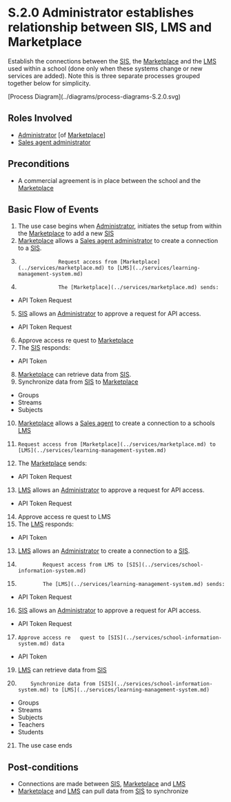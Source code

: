 
# S.2.0 Administrator establishes relationship between SIS, LMS and Marketplace

Establish the connections between the [SIS](../services/school-information-system.md), the [Marketplace](../services/marketplace.md) and the [LMS](../services/learning-management-system.md) used within a school (done only when these systems change or new services are added).  Note this is three separate processes grouped together below for simplicity.

\[Process Diagram\](../diagrams/process-diagrams-S.2.0.svg)

## Roles Involved

  - [Administrator](../roles/administrator.md) [of [Marketplace](../services/marketplace.md)]
  - [Sales agent administrator](../roles/sales-agent.md)

## Preconditions

  - A commercial agreement is in place between the school and the [Marketplace](../services/marketplace.md) 

## Basic Flow of Events 

1. The use case begins when [Administrator](../roles/administrator.md), initiates the setup from within the [Marketplace](../services/marketplace.md) to add a new [SIS](../services/school-information-system.md) 
2. [Marketplace](../services/marketplace.md) allows a [Sales agent administrator](../roles/sales-agent.md) to create a connection to a [SIS](../services/school-information-system.md).
3. 					Request access from [Marketplace](../services/marketplace.md) to [LMS](../services/learning-management-system.md)
4. 					The [Marketplace](../services/marketplace.md) sends: 
 - API Token Request
5. [SIS](../services/school-information-system.md) allows an [Administrator](../roles/administrator.md) to approve a request for API access.
- API Token Request
6. Approve access re	quest to [Marketplace](../services/marketplace.md)
7. The [SIS](../services/school-information-system.md) responds:
- API Token
8. [Marketplace](../services/marketplace.md) can retrieve data from [SIS](../services/school-information-system.md).
9. Synchronize data from [SIS](../services/school-information-system.md) to [Marketplace](../services/marketplace.md)
- Groups
- Streams
- Subjects
10. [Marketplace](../services/marketplace.md) allows a [Sales agent](../roles/sales-agent.md) to create a connection to a schools [LMS](../services/learning-management-system.md)
11. 	Request access from [Marketplace](../services/marketplace.md) to [LMS](../services/learning-management-system.md)
12. The [Marketplace](../services/marketplace.md) sends: 
- API Token Request
13. [LMS](../services/learning-management-system.md) allows an [Administrator](../roles/administrator.md) to approve a request for API access.
- API Token Request
14. Approve access re	quest to LMS
15. The [LMS](../services/learning-management-system.md) responds:
- API Token
13. [LMS](../services/learning-management-system.md) allows an [Administrator](../roles/administrator.md) to create a connection to a [SIS](../services/school-information-system.md).
14. 			Request access from LMS to [SIS](../services/school-information-system.md)
15. 			The [LMS](../services/learning-management-system.md) sends:
- API Token Request
16. [SIS](../services/school-information-system.md) allows an [Administrator](../roles/administrator.md) to approve a request for API access.
- API Token Request
17. 	Approve access re	quest to [SIS](../services/school-information-system.md) data
- API Token
19. [LMS](../services/learning-management-system.md) can retrieve data from [SIS](../services/school-information-system.md)
20. 		Synchronize data from [SIS](../services/school-information-system.md) to [LMS](../services/learning-management-system.md)
- Groups
- Streams
- Subjects
- Teachers
- Students
21. The use case ends

## Post-conditions

  - Connections are made between [SIS](../services/school-information-system.md), [Marketplace](../services/marketplace.md) and [LMS](../services/learning-management-system.md)
  - [Marketplace](../services/marketplace.md) and [LMS](../services/learning-management-system.md) can pull data from [SIS](../services/school-information-system.md) to synchronize
